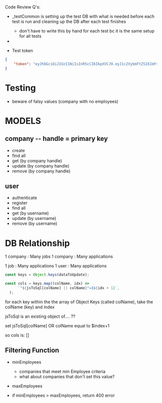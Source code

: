 Code Review Q's:
- _testCommon is setting up the test DB with what is needed before each test is run and cleaning up the
DB after each test finishes
    - don't have to write this by hand for each test bc it is the same setup for all tests

-


- Test token
```json
{
	"token": "eyJhbGciOiJIUzI1NiIsInR5cCI6IkpXVCJ9.eyJ1c2VybmFtZSI6ImFsaWNlY2hhbmciLCJpc0FkbWluIjpmYWxzZSwiaWF0IjoxNzE2Mzk5OTUyfQ.Sz6duWJwZ39CazoTCswPeV6pDR8OBtdvWEKnJm2LtKI"
}
```

# Testing
- beware of falsy values (company with no employees)

# MODELS

## company -- handle = primary key
- create
- find all
- get (by company handle)
- update (by company handle)
- remove (by company handle)

## user
- authenticate
- register
- find all
- get (by username)
- update (by username)
- remove (by username)


# DB Relationship

1 company : Many jobs
    1 company : Many applications


1 job : Many applications
1 user : Many applications



```javascript
const keys = Object.keys(dataToUpdate);

const cols = keys.map((colName, idx) =>
      `"${jsToSql[colName] || colName}"=$${idx + 1}`,
  );
```

for each key within the the array of Object Keys (called colName),
take the colName (key) and index

jsToSql is an existing object of.... ??

set jsToSql[colName] OR colName equal to $index+1

so cols is: []


## Filtering Function
- minEmployees
    - companies that meet min Employee criteria
    - what about companies that don't set this value?
- maxEmployees

- if minEmployees > maxEmployees, return 400 error